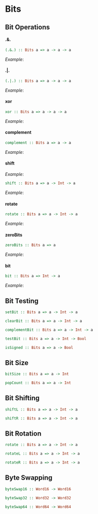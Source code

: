 Bits
====

Bit Operations
--------------

#### .&.

```haskell
(.&.) :: Bits a => a -> a -> a
```

*Example*:

#### .|.

```haskell
(.|.) :: Bits a => a -> a -> a
```

*Example*:

#### xor

```haskell
xor :: Bits a => a -> a -> a
```

*Example*:

#### complement

```haskell
complement :: Bits a => a -> a
```

*Example*:

#### shift

*Example*:

```haskell
shift :: Bits a => a -> Int -> a
```

*Example*:

#### rotate

```haskell
rotate :: Bits a => a -> Int -> a
```

*Example*:

#### zeroBits

```haskell
zeroBits :: Bits a => a
```

*Example*:

#### bit

```haskell
bit :: Bits a => Int -> a
```

*Example*:

Bit Testing
------------

```haskell
setBit :: Bits a => a -> Int -> a
```

```haskell
clearBit :: Bits a => a -> Int -> a
```

```haskell
complementBit :: Bits a => a -> Int -> a
```

```haskell
testBit :: Bits a => a -> Int -> Bool
```


```haskell
isSigned :: Bits a => a -> Bool
```

Bit Size
------------

```haskell
bitSize :: Bits a => a -> Int
```

```haskell
popCount :: Bits a => a -> Int
```

Bit Shifting
------------

```haskell
shiftL :: Bits a => a -> Int -> a
```

```haskell
shiftR :: Bits a => a -> Int -> a
```

Bit Rotation
------------

```haskell
rotate :: Bits a => a -> Int -> a
```

```haskell
rotateL :: Bits a => a -> Int -> a
```

```haskell
rotateR :: Bits a => a -> Int -> a
```

Byte Swapping
------------

```haskell
byteSwap16 :: Word16 -> Word16
```

```haskell
byteSwap32 :: Word32 -> Word32
```

```haskell
byteSwap64 :: Word64 -> Word64
```

